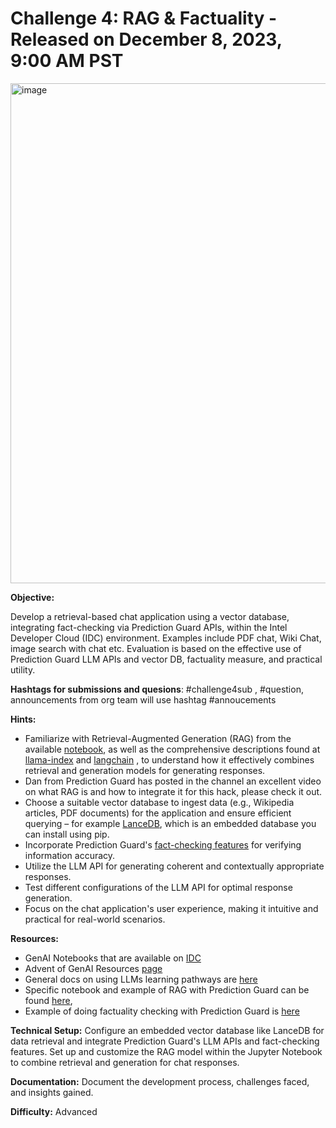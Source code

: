  # Challenge 4: RAG & Factuality - Released on December 8, 2023, 9:00 AM PST

 <img width="800" alt="image" src="https://github.com/adventofgenai/challenges/assets/786476/90b4d27f-b682-4af8-aaf1-af0ac5b5134d">


**Objective:**

Develop a retrieval-based chat application using a vector database, integrating fact-checking via Prediction Guard APIs, within the Intel Developer Cloud (IDC) environment. Examples include PDF chat, Wiki Chat, image search with chat etc. Evaluation is based on the effective use of Prediction Guard LLM APIs and vector DB, factuality measure, and practical utility.

**Hashtags for submissions and quesions**: #challenge4sub , #question, announcements from org team will use hashtag #annoucements

**Hints:**

- Familiarize with Retrieval-Augmented Generation (RAG) from the available [notebook](https://docs.predictionguard.com/usingllms/augmentation#retrieval-augmentated-generation-rag), as well as the comprehensive descriptions found at  [llama-index](https://docs.llamaindex.ai/en/latest/getting_started/concepts.html)  and [langchain](https://python.langchain.com/docs/use_cases/question_answering/) , to understand how it effectively combines retrieval and generation models for generating responses.
- Dan from Prediction Guard has posted in the channel an excellent video on what RAG is and how to integrate it for this hack, please check it out.
- Choose a suitable vector database to ingest data (e.g., Wikipedia articles, PDF documents) for the application and ensure efficient querying – for example [LanceDB](https://github.com/lancedb/lancedb), which is an embedded database you can install using pip.
- Incorporate Prediction Guard's [fact-checking features](https://docs.predictionguard.com/output/checks) for verifying information accuracy.
- Utilize the LLM API for generating coherent and contextually appropriate responses.
- Test different configurations of the LLM API for optimal response generation.
- Focus on the chat application's user experience, making it intuitive and practical for real-world scenarios.

**Resources:** 
- GenAI Notebooks that are available on [IDC](https://github.com/rahulunair/genAI)
- Advent of GenAI Resources [page](https://github.com/adventofgenai/resources)
- General docs on using LLMs learning pathways are [here](https://docs.predictionguard.com/usingllms)
- Specific notebook and example of RAG with Prediction Guard can be found [here](https://docs.predictionguard.com/usingllms/augmentation#retrieval-augmentated-generation-rag),
- Example of doing factuality checking with Prediction Guard is [here](https://docs.predictionguard.com/reference/factuality)

**Technical Setup:** Configure an embedded vector database like LanceDB for data retrieval and integrate Prediction Guard's LLM APIs and fact-checking features. Set up and customize the RAG model within the Jupyter Notebook to combine retrieval and generation for chat responses.

**Documentation:** Document the development process, challenges faced, and insights gained.

**Difficulty:** Advanced
